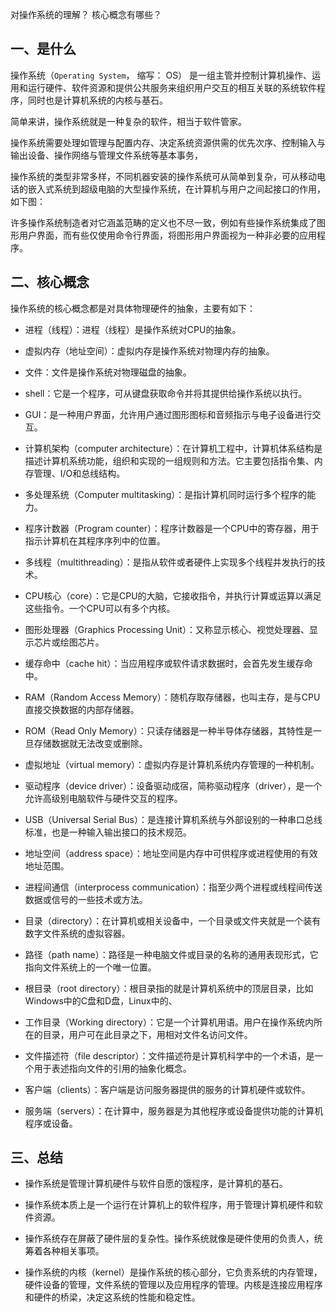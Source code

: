 对操作系统的理解？
核心概念有哪些？

## 一、是什么

操作系统（`Operating System`， 缩写： OS） 是一组主管并控制计算机操作、运用和运行硬件、软件资源和提供公共服务来组织用户交互的相互关联的系统软件程序，同时也是计算机系统的内核与基石。

简单来讲，操作系统就是一种复杂的软件，相当于软件管家。

操作系统需要处理如管理与配置内存、决定系统资源供需的优先次序、控制输入与输出设备、操作网络与管理文件系统等基本事务，

操作系统的类型非常多样，不同机器安装的操作系统可从简单到复杂，可从移动电话的嵌入式系统到超级电脑的大型操作系统，在计算机与用户之间起接口的作用，如下图：

许多操作系统制造者对它涵盖范畴的定义也不尽一致，例如有些操作系统集成了图形用户界面，而有些仅使用命令行界面，将图形用户界面视为一种非必要的应用程序。

## 二、核心概念

操作系统的核心概念都是对具体物理硬件的抽象，主要有如下：

- 进程（线程）：进程（线程）是操作系统对CPU的抽象。

- 虚拟内存（地址空间）：虚拟内存是操作系统对物理内存的抽象。

- 文件：文件是操作系统对物理磁盘的抽象。

- shell：它是一个程序，可从键盘获取命令并将其提供给操作系统以执行。

- GUI：是一种用户界面，允许用户通过图形图标和音频指示与电子设备进行交互。

- 计算机架构（computer architecture）：在计算机工程中，计算机体系结构是描述计算机系统功能，组织和实现的一组规则和方法。它主要包括指令集、内存管理、I/O和总线结构。

- 多处理系统（Computer multitasking）：是指计算机同时运行多个程序的能力。

- 程序计数器（Program counter）：程序计数器是一个CPU中的寄存器，用于指示计算机在其程序序列中的位置。

- 多线程（multithreading）：是指从软件或者硬件上实现多个线程并发执行的技术。

- CPU核心（core）：它是CPU的大脑，它接收指令，并执行计算或运算以满足这些指令。一个CPU可以有多个内核。

- 图形处理器（Graphics Processing Unit）：又称显示核心、视觉处理器、显示芯片或绘图芯片。

- 缓存命中（cache hit）：当应用程序或软件请求数据时，会首先发生缓存命中。

- RAM（Random Access Memory）：随机存取存储器，也叫主存，是与CPU直接交换数据的内部存储器。

- ROM（Read Only Memory）：只读存储器是一种半导体存储器，其特性是一旦存储数据就无法改变或删除。

- 虚拟地址（virtual memory）：虚拟内存是计算机系统内存管理的一种机制。

- 驱动程序（device driver）：设备驱动成宿，简称驱动程序（driver），是一个允许高级别电脑软件与硬件交互的程序。

- USB（Universal Serial Bus）：是连接计算机系统与外部设别的一种串口总线标准，也是一种输入输出接口的技术规范。

- 地址空间（address space）：地址空间是内存中可供程序或进程使用的有效地址范围。

- 进程间通信（interprocess  communication）：指至少两个进程或线程间传送数据或信号的一些技术或方法。

- 目录（directory）：在计算机或相关设备中，一个目录或文件夹就是一个装有数字文件系统的虚拟容器。

- 路径（path name）：路径是一种电脑文件或目录的名称的通用表现形式，它指向文件系统上的一个唯一位置。

- 根目录（root directory）：根目录指的就是计算机系统中的顶层目录，比如Windows中的C盘和D盘，Linux中的、

- 工作目录（Working directory）：它是一个计算机用语。用户在操作系统内所在的目录，用户可在此目录之下，用相对文件名访问文件。

- 文件描述符（file descriptor）：文件描述符是计算机科学中的一个术语，是一个用于表述指向文件的引用的抽象化概念。

- 客户端（clients）：客户端是访问服务器提供的服务的计算机硬件或软件。

- 服务端（servers）：在计算中，服务器是为其他程序或设备提供功能的计算机程序或设备。

## 三、总结

- 操作系统是管理计算机硬件与软件自愿的饿程序，是计算机的基石。

- 操作系统本质上是一个运行在计算机上的软件程序，用于管理计算机硬件和软件资源。

- 操作系统存在屏蔽了硬件层的复杂性。操作系统就像是硬件使用的负责人，统筹着各种相关事项。

- 操作系统的内核（kernel）是操作系统的核心部分，它负责系统的内存管理，硬件设备的管理，文件系统的管理以及应用程序的管理。内核是连接应用程序和硬件的桥梁，决定这系统的性能和稳定性。